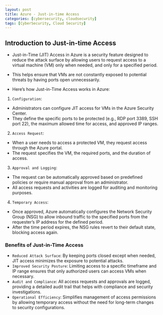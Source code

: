 ```yaml
---
layout: post
title: Azure - Just-in-time Access
categories: [cybersecurity, cloudsecurity]
tags: [CyberSecurity, Cloud Security]
---
```


## Introduction to Just-in-time Access
- Just-in-Time (JIT) Access in Azure is a security feature designed to reduce the attack surface by allowing users to request access to a virtual machine (VM) only when needed, and only for a specified period. 
- This helps ensure that VMs are not constantly exposed to potential threats by having ports open unnecessarily.

- Here’s how Just-in-Time Access works in Azure:
1. `Configuration`:
- Administrators can configure JIT access for VMs in the Azure Security Center. 
- They define the specific ports to be protected (e.g., RDP port 3389, SSH port 22), the maximum allowed time for access, and approved IP ranges.

2. `Access Request`:
- When a user needs to access a protected VM, they request access through the Azure portal. 
- The request specifies the VM, the required ports, and the duration of access.

3. `Approval and Logging`:
- The request can be automatically approved based on predefined policies or require manual approval from an administrator. 
- All access requests and activities are logged for auditing and monitoring purposes.

4. `Temporary Access`:
- Once approved, Azure automatically configures the Network Security Group (NSG) to allow inbound traffic to the specified ports from the requester’s IP address for the defined period.
- After the time period expires, the NSG rules revert to their default state, blocking access again.

### Benefits of Just-in-Time Access
- `Reduced Attack Surface`: By keeping ports closed except when needed, JIT access minimizes the exposure to potential attacks.
- `Improved Security Posture`: Limiting access to a specific timeframe and IP range ensures that only authorized users can access VMs when necessary.
- `Audit and Compliance`: All access requests and approvals are logged, providing a detailed audit trail that helps with compliance and security investigations.
- `Operational Efficiency`: Simplifies management of access permissions by allowing temporary access without the need for long-term changes to security configurations.
